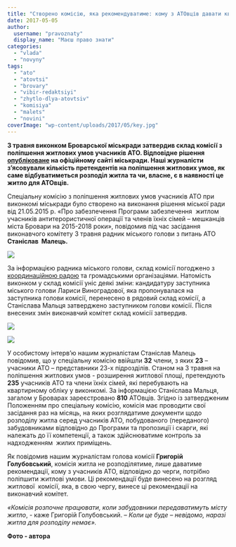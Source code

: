 ```yaml
---
title: "Створено комісію, яка рекомендуватиме: кому з АТОвців давати квартири"
date: 2017-05-05
author: 
  username: "pravoznaty"
  display_name: "Маєш право знати"
categories: 
  - "vlada"
  - "novyny"
tags: 
  - "ato"
  - "atovtsi"
  - "brovary"
  - "vibir-redaktsiyi"
  - "zhytlo-dlya-atovtsiv"
  - "komisiya"
  - "malets"
  - "novini"
coverImage: "wp-content/uploads/2017/05/key.jpg"
---
```


**3 травня виконком Броварської міськради затвердив склад комісії з поліпшення житлових умов учасників АТО. Відповідне рішення [опубліковане](https://brovary-rada.gov.ua/documents/27156.html) на офіційному сайті міськради. Наші журналісти з’ясовували кількість претендентів на поліпшення житлових умов, як саме відбуватиметься розподіл житла та чи, власне, є в наявності це житло для АТОвців.**

Спеціальну комісію з поліпшення житлових умов учасників АТО при виконкомі міськради було створено на виконання рішення міської ради від 21.05.2015 р. «Про забезпечення Програми забезпечення  житлом учасників антитерористичної операції та членів їхніх сімей – мешканців міста Бровари на 2015-2018 роки», повідомив під час засідання виконавчого комітету 3 травня радник міського голови з питань АТО **Станіслав  Малець.** 

[![](https://mpz.brovary.org/wp-content/uploads/2017/05/13.jpg)](https://mpz.brovary.org/wp-content/uploads/2017/05/13.jpg)

За інформацією радника міського голови, склад комісії погоджено з [координаційною радою](https://mpz.brovary.org/u-brovarah-stvoryly-koordynatsijnu-radu-uchasnykiv-ato/) та громадськими організаціями. Натомість виконком у склад комісії уніс деякі зміни: кандидатуру заступника міського голови Лариси Виноградової, яка пропонувалася на заступника голови комісії, перенесено в рядовий склад комісії, а Станіслава Мальця затверджено заступником голови комісії. Після внесених змін виконавчий комітет склад комісії затвердив.

[![](https://mpz.brovary.org/wp-content/uploads/2017/05/11.jpg)](https://mpz.brovary.org/wp-content/uploads/2017/05/11.jpg)

[![](https://mpz.brovary.org/wp-content/uploads/2017/05/12.jpg)](https://mpz.brovary.org/wp-content/uploads/2017/05/12.jpg)

У особистому інтерв’ю нашим журналістам Станіслав Малець повідомив, що у спеціальну комісію ввійшли **32** члени, з яких **23** – учасники АТО – представники 23-х підрозділів. Станом на 3 травня на поліпшення житлових умов - розширення житлової площі, претендують **235** учасників АТО та члени їхніх сімей, які перебувають на квартирному обліку у виконкомі. За інформацією Станіслава Мальця, загалом у Броварах зареєстровано **810** АТОвців. Згідно із затвердженим Положенням про спеціальну комісію, комісія має проводити свої засідання раз на місяць, на яких розглядатиме документи щодо розподілу житла серед учасників АТО, побудованого (переданого) забудовниками відповідно до Програми та пропозиції і скарги, які належать до її компетенції, а також здійснюватиме контроль за надходженням  жилих приміщень.

Як повідомив нашим журналістам голова комісії **Григорій Голубовський**, комісія житла не розподілятиме, лише даватиме рекомендації, кому з учасників АТО, відповідно до черги, потрібно поліпшити житлові умови. Ці рекомендації буде винесено на розгляд  житлової  комісії, яка, в свою чергу, винесе ці рекомендації на виконавчий комітет.

_«Комісія розпочне працювати, коли забудовники передаватимуть місту житло_, - каже Григорій Голубовський. – _Коли це буде – невідомо,_ _наразі житла для розподілу немає»._

**Фото - автора**

